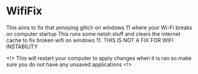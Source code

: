 # WifiFix
This aims to fix that annoying glitch on windows 11 where your Wi-Fi breaks on computer startup
This runs some netsh stuff and clears the internet cache to fix broken wifi on windows 11.
THIS IS NOT A FIX FOR WIFI INSTABILITY

<!> This will restart your computer to apply changes when it is ran so make sure you do not have any unsaved applications <!>

